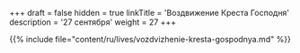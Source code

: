 +++
draft = false
hidden = true
linkTitle = 'Воздвижение Креста Господня'
description = '27 сентября'
weight = 27
+++

{{% include file="content/ru/lives/vozdvizhenie-kresta-gospodnya.md" %}}
